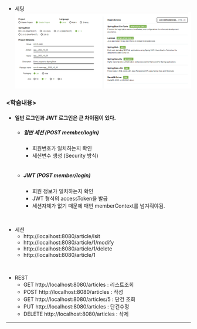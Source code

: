 * 세팅
![img.png](img.png)

### <학습내용>
* #### 일반 로그인과 JWT 로그인은 큰 차이점이 있다.
    - ##### 일반 세션 (POST member/login)
      - 회원번호가 일치하는지 확인
      - 세션변수 생성 (Security 방식)
      
      <br>
      
    - ##### JWT (POST member/login)
      - 회원 정보가 일치하는지 확인
      - JWT 형식의 accessToken을 발급
      - 세션자체가 없기 때문에 매번 memberContext를 넘겨줘야됨.

<br>

* 세션
    * http://localhost:8080/article/lsit
    * http://localhost:8080/article/1/modify
    * http://localhost:8080/article/1/delete
    * http://localhost:8080/article/1

<br>

* REST
    * GET http://localhost:8080/articles : 리스트조회
    * POST http://localhost:8080/articles : 작성
    * GET http://localhost:8080/articles/5 : 단건 조회
    * PUT http://localhost:8080/articles : 단건수정
    * DELETE http://localhost:8080/articles : 삭제

<hr>